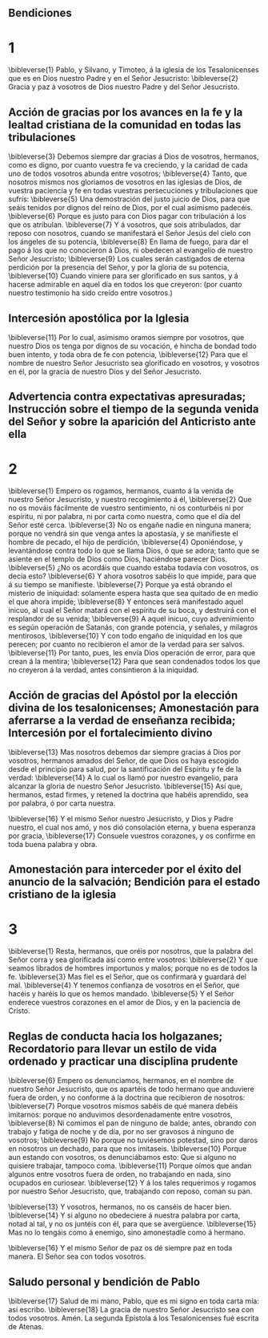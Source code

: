 ## Bendiciones
# 1 
\bibleverse{1} Pablo, y Silvano, y Timoteo, á la iglesia de los Tesalonicenses que es en Dios nuestro Padre y en el Señor Jesucristo: 
\bibleverse{2} Gracia y paz á vosotros de Dios nuestro Padre y del Señor Jesucristo.

## Acción de gracias por los avances en la fe y la lealtad cristiana de la comunidad en todas las tribulaciones
 
\bibleverse{3} Debemos siempre dar gracias á Dios de vosotros, hermanos, como es digno, por cuanto vuestra fe va creciendo, y la caridad de cada uno de todos vosotros abunda entre vosotros; 
\bibleverse{4} Tanto, que nosotros mismos nos gloriamos de vosotros en las iglesias de Dios, de vuestra paciencia y fe en todas vuestras persecuciones y tribulaciones que sufrís: 
\bibleverse{5} Una demostración del justo juicio de Dios, para que seáis tenidos por dignos del reino de Dios, por el cual asimismo padecéis. 
\bibleverse{6} Porque es justo para con Dios pagar con tribulación á los que os atribulan. 
\bibleverse{7} Y á vosotros, que sois atribulados, dar reposo con nosotros, cuando se manifestará el Señor Jesús del cielo con los ángeles de su potencia, 
\bibleverse{8} En llama de fuego, para dar el pago á los que no conocieron á Dios, ni obedecen al evangelio de nuestro Señor Jesucristo; 
\bibleverse{9} Los cuales serán castigados de eterna perdición por la presencia del Señor, y por la gloria de su potencia, 
\bibleverse{10} Cuando viniere para ser glorificado en sus santos, y á hacerse admirable en aquel día en todos los que creyeron: (por cuanto nuestro testimonio ha sido creído entre vosotros.)

## Intercesión apostólica por la Iglesia
 
\bibleverse{11} Por lo cual, asimismo oramos siempre por vosotros, que nuestro Dios os tenga por dignos de su vocación, é hincha de bondad todo buen intento, y toda obra de fe con potencia, 
\bibleverse{12} Para que el nombre de nuestro Señor Jesucristo sea glorificado en vosotros, y vosotros en él, por la gracia de nuestro Dios y del Señor Jesucristo. 

## Advertencia contra expectativas apresuradas; Instrucción sobre el tiempo de la segunda venida del Señor y sobre la aparición del Anticristo ante ella
# 2 
\bibleverse{1} Empero os rogamos, hermanos, cuanto á la venida de nuestro Señor Jesucristo, y nuestro recogimiento á él, 
\bibleverse{2} Que no os mováis fácilmente de vuestro sentimiento, ni os conturbéis ni por espíritu, ni por palabra, ni por carta como nuestra, como que el día del Señor esté cerca. 
\bibleverse{3} No os engañe nadie en ninguna manera; porque no vendrá sin que venga antes la apostasía, y se manifieste el hombre de pecado, el hijo de perdición, 
\bibleverse{4} Oponiéndose, y levantándose contra todo lo que se llama Dios, ó que se adora; tanto que se asiente en el templo de Dios como Dios, haciéndose parecer Dios. 
\bibleverse{5} ¿No os acordáis que cuando estaba todavía con vosotros, os decía esto? 
\bibleverse{6} Y ahora vosotros sabéis lo que impide, para que á su tiempo se manifieste. 
\bibleverse{7} Porque ya está obrando el misterio de iniquidad: solamente espera hasta que sea quitado de en medio el que ahora impide; 
\bibleverse{8} Y entonces será manifestado aquel inicuo, al cual el Señor matará con el espíritu de su boca, y destruirá con el resplandor de su venida; 
\bibleverse{9} A aquel inicuo, cuyo advenimiento es según operación de Satanás, con grande potencia, y señales, y milagros mentirosos, 
\bibleverse{10} Y con todo engaño de iniquidad en los que perecen; por cuanto no recibieron el amor de la verdad para ser salvos. 
\bibleverse{11} Por tanto, pues, les envía Dios operación de error, para que crean á la mentira; 
\bibleverse{12} Para que sean condenados todos los que no creyeron á la verdad, antes consintieron á la iniquidad.

## Acción de gracias del Apóstol por la elección divina de los tesalonicenses; Amonestación para aferrarse a la verdad de enseñanza recibida; Intercesión por el fortalecimiento divino
 
\bibleverse{13} Mas nosotros debemos dar siempre gracias á Dios por vosotros, hermanos amados del Señor, de que Dios os haya escogido desde el principio para salud, por la santificación del Espíritu y fe de la verdad: 
\bibleverse{14} A lo cual os llamó por nuestro evangelio, para alcanzar la gloria de nuestro Señor Jesucristo. 
\bibleverse{15} Así que, hermanos, estad firmes, y retened la doctrina que habéis aprendido, sea por palabra, ó por carta nuestra.

 
\bibleverse{16} Y el mismo Señor nuestro Jesucristo, y Dios y Padre nuestro, el cual nos amó, y nos dió consolación eterna, y buena esperanza por gracia, 
\bibleverse{17} Consuele vuestros corazones, y os confirme en toda buena palabra y obra. 

## Amonestación para interceder por el éxito del anuncio de la salvación; Bendición para el estado cristiano de la iglesia
# 3 
\bibleverse{1} Resta, hermanos, que oréis por nosotros, que la palabra del Señor corra y sea glorificada así como entre vosotros: 
\bibleverse{2} Y que seamos librados de hombres importunos y malos; porque no es de todos la fe. 
\bibleverse{3} Mas fiel es el Señor, que os confirmará y guardará del mal. 
\bibleverse{4} Y tenemos confianza de vosotros en el Señor, que hacéis y haréis lo que os hemos mandado. 
\bibleverse{5} Y el Señor enderece vuestros corazones en el amor de Dios, y en la paciencia de Cristo.

## Reglas de conducta hacia los holgazanes; Recordatorio para llevar un estilo de vida ordenado y practicar una disciplina prudente
 
\bibleverse{6} Empero os denunciamos, hermanos, en el nombre de nuestro Señor Jesucristo, que os apartéis de todo hermano que anduviere fuera de orden, y no conforme á la doctrina que recibieron de nosotros: 
\bibleverse{7} Porque vosotros mismos sabéis de qué manera debéis imitarnos: porque no anduvimos desordenadamente entre vosotros, 
\bibleverse{8} Ni comimos el pan de ninguno de balde; antes, obrando con trabajo y fatiga de noche y de día, por no ser gravosos á ninguno de vosotros; 
\bibleverse{9} No porque no tuviésemos potestad, sino por daros en nosotros un dechado, para que nos imitaseis. 
\bibleverse{10} Porque aun estando con vosotros, os denunciábamos esto: Que si alguno no quisiere trabajar, tampoco coma. 
\bibleverse{11} Porque oímos que andan algunos entre vosotros fuera de orden, no trabajando en nada, sino ocupados en curiosear. 
\bibleverse{12} Y á los tales requerimos y rogamos por nuestro Señor Jesucristo, que, trabajando con reposo, coman su pan.

 
\bibleverse{13} Y vosotros, hermanos, no os canséis de hacer bien. 
\bibleverse{14} Y si alguno no obedeciere á nuestra palabra por carta, notad al tal, y no os juntéis con él, para que se avergüence. 
\bibleverse{15} Mas no lo tengáis como á enemigo, sino amonestadle como á hermano.

 
\bibleverse{16} Y el mismo Señor de paz os dé siempre paz en toda manera. El Señor sea con todos vosotros.

## Saludo personal y bendición de Pablo
 
\bibleverse{17} Salud de mi mano, Pablo, que es mi signo en toda carta mía: así escribo. 
\bibleverse{18} La gracia de nuestro Señor Jesucristo sea con todos vosotros. Amén. La segunda Epístola á los Tesalonicenses fué escrita de Atenas. 